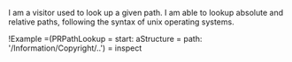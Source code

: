I am a visitor used to look up a given path. I am able to lookup absolute and relative paths, following the syntax of unix operating systems.

!Example
=(PRPathLookup
=	start: aStructure
=	path: '/Information/Copyright/..')
=		inspect